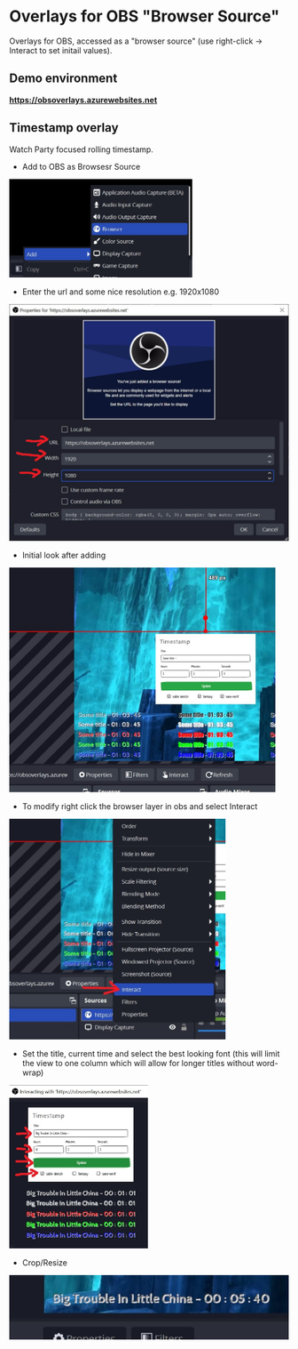 # Overlays for OBS "Browser Source"
Overlays for OBS, accessed as a "browser source" (use right-click -> Interact to set initail values).

## Demo environment
**https://obsoverlays.azurewebsites.net**  

## Timestamp overlay
Watch Party focused rolling timestamp.
- Add to OBS as Browsesr Source
<img src="/docs/ts_add.jpeg" width="330"/>

- Enter the url and some nice resolution e.g. 1920x1080
<img src="/docs/ts_addproperties.jpeg" width="540"/>

- Initial look after adding
<img src="/docs/ts_initialadd.jpeg" width="480"/>

- To modify right click the browser layer in obs and select Interact
<img src="/docs/ts_interact.jpeg" width="390"/>

- Set the title, current time and select the best looking font (this will limit the view to one column which will allow for longer titles without word-wrap)
<img src="/docs/ts_setup.jpeg" width="250"/>

- Crop/Resize
<img src="/docs/ts_final.jpeg" width="537"/>

